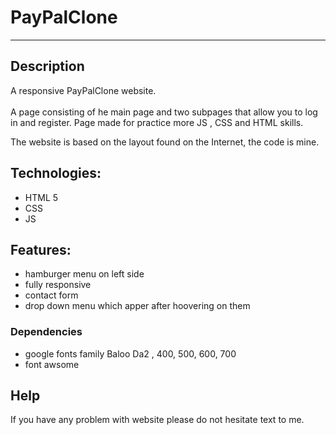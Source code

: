 # PayPalClone

-------------------------

## Description
A responsive PayPalClone website. <br/>  
A page consisting of he main page and two subpages that allow you to log in and register.
Page made for practice more JS , CSS and HTML skills.  <br/>  

The website is based on the layout found on the Internet,  the code is mine.

## Technologies:
* HTML 5
* CSS
* JS

## Features:
* hamburger menu on left side
* fully responsive
* contact form
* drop down menu which apper after hoovering on them

### Dependencies

* google fonts family Baloo Da2 , 400, 500, 600, 700 
* font awsome


## Help

If you have any problem with website please do not hesitate text to me.
